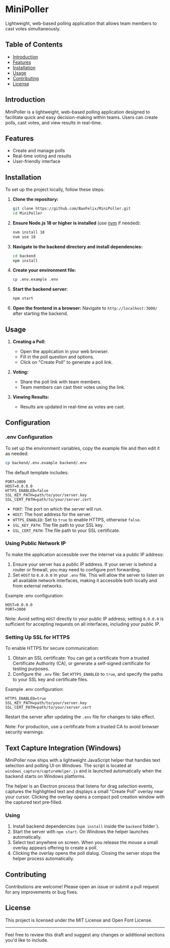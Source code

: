 # MiniPoller

Lightweight, web-based polling application that allows team members to cast votes simultaneously.

## Table of Contents

- [Introduction](#introduction)
- [Features](#features)
- [Installation](#installation)
- [Usage](#usage)
- [Contributing](#contributing)
- [License](#license)

## Introduction

MiniPoller is a lightweight, web-based polling application designed to facilitate quick and easy decision-making within teams. Users can create polls, cast votes, and view results in real-time.

## Features

- Create and manage polls
- Real-time voting and results
- User-friendly interface

## Installation

To set up the project locally, follow these steps:

1. **Clone the repository:**
    ```bash
    git clone https://github.com/BaoFelix/MiniPoller.git
    cd MiniPoller
    ```

2. **Ensure Node.js 18 or higher is installed** (use [nvm](https://github.com/nvm-sh/nvm) if needed):
    ```bash
    nvm install 18
    nvm use 18
    ```

3. **Navigate to the backend directory and install dependencies:**
    ```bash
    cd backend
    npm install
    ```

4. **Create your environment file:**
    ```bash
    cp .env.example .env
    ```

5. **Start the backend server:**
    ```bash
    npm start
    ```

6. **Open the frontend in a browser:**
    Navigate to `http://localhost:3000/` after starting the backend.

## Usage

1. **Creating a Poll:**
    - Open the application in your web browser.
    - Fill in the poll question and options.
    - Click on "Create Poll" to generate a poll link.

2. **Voting:**
    - Share the poll link with team members.
    - Team members can cast their votes using the link.

3. **Viewing Results:**
    - Results are updated in real-time as votes are cast.

## Configuration

### .env Configuration

To set up the environment variables, copy the example file and then edit it as needed:

```bash
cp backend/.env.example backend/.env
```

The default template includes:

```plaintext
PORT=3000
HOST=0.0.0.0
HTTPS_ENABLED=false
SSL_KEY_PATH=path/to/your/server.key
SSL_CERT_PATH=path/to/your/server.cert
```

- `PORT`: The port on which the server will run.
- `HOST`: The host address for the server.
- `HTTPS_ENABLED`: Set to `true` to enable HTTPS, otherwise `false`.
- `SSL_KEY_PATH`: The file path to your SSL key.
- `SSL_CERT_PATH`: The file path to your SSL certificate.

### Using Public Network IP

To make the application accessible over the internet via a public IP address:

1. Ensure your server has a public IP address. If your server is behind a router or firewall, you may need to configure port forwarding.
2. Set `HOST` to `0.0.0.0` in your `.env` file. This will allow the server to listen on all available network interfaces, making it accessible both locally and from external networks.

Example .env configuration:

```plaintext
HOST=0.0.0.0
PORT=3000
```

Note: Avoid setting `HOST` directly to your public IP address; setting `0.0.0.0` is sufficient for accepting requests on all interfaces, including your public IP.

### Setting Up SSL for HTTPS

To enable HTTPS for secure communication:

1. Obtain an SSL certificate: You can get a certificate from a trusted Certificate Authority (CA), or generate a self-signed certificate for testing purposes.
2. Configure the `.env` file: Set `HTTPS_ENABLED` to `true`, and specify the paths to your SSL key and certificate files.

Example .env configuration:

```plaintext
HTTPS_ENABLED=true
SSL_KEY_PATH=path/to/your/server.key
SSL_CERT_PATH=path/to/your/server.cert
```

Restart the server after updating the `.env` file for changes to take effect.

Note: For production, use a certificate from a trusted CA to avoid browser security warnings.

## Text Capture Integration (Windows)

MiniPoller now ships with a lightweight JavaScript helper that handles text
selection and polling UI on Windows. The script is located at
`windows_capture/captureHelper.js` and is launched automatically when the
backend starts on Windows platforms.

The helper is an Electron process that listens for drag selection events,
captures the highlighted text and displays a small "Create Poll" overlay near
your cursor. Clicking the overlay opens a compact poll creation window with the
captured text pre‑filled.

### Using

1. Install backend dependencies (`npm install` inside the `backend` folder`).
2. Start the server with `npm start`. On Windows the helper launches
   automatically.
3. Select text anywhere on screen. When you release the mouse a small overlay
   appears offering to create a poll.
4. Clicking the overlay opens the poll dialog. Closing the server stops the
   helper process automatically.

## Contributing
Contributions are welcome! Please open an issue or submit a pull request for any improvements or bug fixes.

## License
This project is licensed under the MIT License and Open Font License.

---
Feel free to review this draft and suggest any changes or additional sections you'd like to include.

